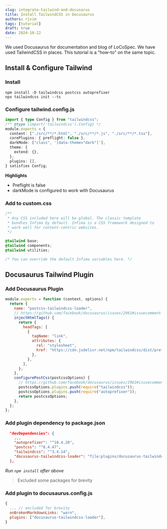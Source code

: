 ```yaml
---
slug: integrate-tailwind-and-docusarus
title: Install TailwindCSS in Docusaurus
authors: rjvim
tags: [tutorial]
draft: true
date: 2024-10-22
---
```


We used Docusaurus for documentation and blog of LoCoSpec. We have used TailwindCSS in places. This tutorial is a "how-to" on the same topic.

<!-- truncate -->

## Install & Configure Tailwind

### Install

```
npm install -D tailwindcss postcss autoprefixer
npx tailwindcss init --ts
```

### Configure tailwind.config.js

```ts
import { type Config } from "tailwindcss";
/** @type {import('tailwindcss').Config} */
module.exports = {
  content: ["./src/**/*.html", "./src/**/*.js", "./src/**/*.tsx"],
  corePlugins: { preflight: false },
  darkMode: ["class", '[data-theme="dark"]'],
  theme: {
    extend: {},
  },
  plugins: [],
} satisfies Config;
```

**Highlights**

- Preflight is false
- darkMode is configured to work with Docusaurus

### Add to custom.css

```css
/**
 * Any CSS included here will be global. The classic template
 * bundles Infima by default. Infima is a CSS framework designed to
 * work well for content-centric websites.
 */

@tailwind base;
@tailwind components;
@tailwind utilities;

/* You can override the default Infima variables here. */
```

## Docusaurus Tailwind Plugin

### Add Docusaurus Plugin

```js
module.exports = function (context, options) {
  return {
    name: "postcss-tailwindcss-loader",
    // https://github.com/facebook/docusaurus/issues/2961#issuecomment-1531243979
    injectHtmlTags() {
      return {
        headTags: [
          {
            tagName: "link",
            attributes: {
              rel: "stylesheet",
              href: "https://cdn.jsdelivr.net/npm/tailwindcss/dist/preflight.min.css",
            },
          },
        ],
      };
    },
    configurePostCss(postcssOptions) {
      // https://github.com/facebook/docusaurus/issues/2961#issuecomment-1531243979
      postcssOptions.plugins.push(require("tailwindcss"));
      postcssOptions.plugins.push(require("autoprefixer"));
      return postcssOptions;
    },
  };
};
```

### Add plugin dependency to package.json

```json
  "devDependencies": {
    ...
    "autoprefixer": "^10.4.20",
    "postcss": "^8.4.47",
    "tailwindcss": "^3.4.14",
    "docusaurus-tailwindcss-loader": "file:plugins/docusaurus-tailwindcss-loader"
  },
```

_Run `npm install` after above_

> Excluded some packages for brevity

### Add plugin to docusaurus.config.js

```js
{
  ... // excluded for brevity
  onBrokenMarkdownLinks: "warn",
  plugins: ["docusaurus-tailwindcss-loader"],
}
```
